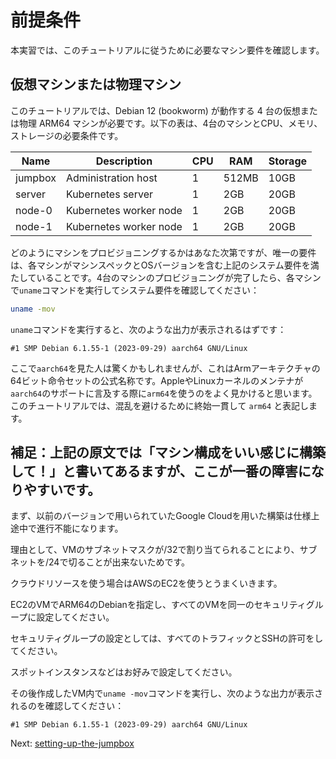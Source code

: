 # 前提条件

本実習では、このチュートリアルに従うために必要なマシン要件を確認します。

## 仮想マシンまたは物理マシン

このチュートリアルでは、Debian 12 (bookworm) が動作する 4 台の仮想または物理 ARM64 マシンが必要です。以下の表は、4台のマシンとCPU、メモリ、ストレージの必要条件です。

| Name    | Description            | CPU | RAM   | Storage |
|---------|------------------------|-----|-------|---------|
| jumpbox | Administration host    | 1   | 512MB | 10GB    |
| server  | Kubernetes server      | 1   | 2GB   | 20GB    |
| node-0  | Kubernetes worker node | 1   | 2GB   | 20GB    |
| node-1  | Kubernetes worker node | 1   | 2GB   | 20GB    |

どのようにマシンをプロビジョニングするかはあなた次第ですが、唯一の要件は、各マシンがマシンスペックとOSバージョンを含む上記のシステム要件を満たしていることです。4台のマシンのプロビジョニングが完了したら、各マシンで`uname`コマンドを実行してシステム要件を確認してください：
```bash 
uname -mov
```

`uname`コマンドを実行すると、次のような出力が表示されるはずです：
```text
#1 SMP Debian 6.1.55-1 (2023-09-29) aarch64 GNU/Linux
```

ここで`aarch64`を見た人は驚くかもしれませんが、これはArmアーキテクチャの64ビット命令セットの公式名称です。AppleやLinuxカーネルのメンテナが`aarch64`のサポートに言及する際に`arm64`を使うのをよく見かけると思います。このチュートリアルでは、混乱を避けるために終始一貫して `arm64` と表記します。

## 補足：上記の原文では「マシン構成をいい感じに構築して！」と書いてあるますが、ここが一番の障害になりやすいです。

まず、以前のバージョンで用いられていたGoogle Cloudを用いた構築は仕様上途中で進行不能になります。

理由として、VMのサブネットマスクが/32で割り当てられることにより、サブネットを/24で切ることが出来ないためです。

クラウドリソースを使う場合はAWSのEC2を使うとうまくいきます。

EC2のVMでARM64のDebianを指定し、すべてのVMを同一のセキュリティグループに設定してください。

セキュリティグループの設定としては、すべてのトラフィックとSSHの許可をしてください。

スポットインスタンスなどはお好みで設定してください。

その後作成したVM内で`uname -mov`コマンドを実行し、次のような出力が表示されるのを確認してください：
```text
#1 SMP Debian 6.1.55-1 (2023-09-29) aarch64 GNU/Linux
```

Next: [setting-up-the-jumpbox](02-jumpbox.md)

